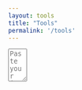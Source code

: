 ```yaml
---
layout: tools
title: "Tools"
permalink: '/tools'
---
```

<script src="https://ajax.googleapis.com/ajax/libs/jquery/3.5.1/jquery.min.js"></script>
<link href="{{ base.url | prepend: site.url }}/assets/css/json-viewer.css" rel="stylesheet" />
<script src="{{ base.url | prepend: site.url }}/assets/libs/json-viewer.js"></script>


<textarea id="jsonText" name="jsonText"
          rows="4" cols="2" placeholder="Paste your json here!">
</textarea>

<pre id="json-renderer"></pre>

<script>
// self executing function here
    $('#json-renderer').hide();
    (()=> {
        
        $('#jsonText').on('input', ()=> {
            let data = JSON.parse($('#jsonText').val());
            data.length>0 ? $('#json-renderer').show() : $('#json-renderer').hide()
             $('#json-renderer').jsonViewer(data);   
        });

        
    })();
</script>

